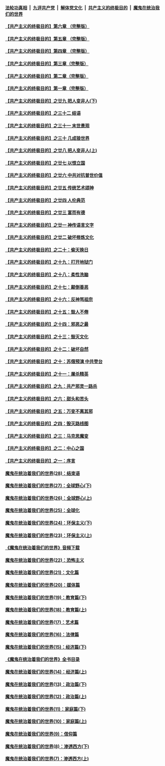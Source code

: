 

####  [法轮功真相](../../../../basic/blob/master/README.md?t=06152031) &nbsp;|&nbsp; [九评共产党](../../../../9ping.md/blob/master/README.md?t=06152031) &nbsp;|&nbsp; [解体党文化](../../../../jtdwh.md/blob/master/README.md?t=06152031)  &nbsp;|&nbsp; [共产主义的终极目的](../../../../gczydzjmd.md/blob/master/README.md?t=06152031) &nbsp;|&nbsp; [魔鬼在统治我们的世界](../../../../mgztzwmdsj.md/blob/master/README.md?t=06152031) 

#### [【共产主义的终极目的】第六章 （完整版）](../pages/nsc422/n11428913.md?t=06152031) 

#### [【共产主义的终极目的】第五章 （完整版）](../pages/nsc422/n11428912.md?t=06152031) 

#### [【共产主义的终极目的】第四章 （完整版）](../pages/nsc422/n11428907.md?t=06152031) 

#### [【共产主义的终极目的】第三章（完整版）](../pages/nsc422/n11428848.md?t=06152031) 

#### [【共产主义的终极目的】第二章（完整版）](../pages/nsc422/n11428831.md?t=06152031) 

#### [【共产主义的终极目的】第一章（完整版）](../pages/nsc422/n11417651.md?t=06152031) 

#### [【共产主义的终极目的】之廿九 把人变非人(下)](../pages/nsc422/n11344140.md?t=06152031) 

#### [【共产主义的终极目的】之三十二 结语](../pages/nsc422/n11360535.md?t=06152031) 

#### [【共产主义的终极目的】之三十一 末世景观](../pages/nsc422/n11351129.md?t=06152031) 

#### [【共产主义的终极目的】之三十 几成狼世界](../pages/nsc422/n11348280.md?t=06152031) 

#### [【共产主义的终极目的】之廿八 把人变非人(上)](../pages/nsc422/n11340492.md?t=06152031) 

#### [【共产主义的终极目的】之廿七 以恨立国](../pages/nsc422/n11336944.md?t=06152031) 

#### [【共产主义的终极目的】之廿六 中共对抗普世价值](../pages/nsc422/n11324785.md?t=06152031) 

#### [【共产主义的终极目的】之廿五 传统艺术颂神](../pages/nsc422/n11296396.md?t=06152031) 

#### [【共产主义的终极目的】之廿四 人伦典范](../pages/nsc422/n11296397.md?t=06152031) 

#### [【共产主义的终极目的】之廿三 富而有德](../pages/nsc422/n11283598.md?t=06152031) 

#### [【共产主义的终极目的】之廿一 神传语言文字](../pages/nsc422/n11263265.md?t=06152031) 

#### [【共产主义的终极目的】之廿二 破坏修炼文化](../pages/nsc422/n11245728.md?t=06152031) 

#### [【共产主义的终极目的】之二十：偷天换日](../pages/nsc422/n11238846.md?t=06152031) 

#### [【共产主义的终极目的】之十九：打开地狱门](../pages/nsc422/n11206376.md?t=06152031) 

#### [【共产主义的终极目的】之十八：柔性洗脑](../pages/nsc422/n11199994.md?t=06152031) 

#### [【共产主义的终极目的】之十七：颠倒善恶](../pages/nsc422/n11179782.md?t=06152031) 

#### [【共产主义的终极目的】之十六：反神骂祖宗](../pages/nsc422/n11166798.md?t=06152031) 

#### [【共产主义的终极目的】之十五：毁人不倦](../pages/nsc422/n11166792.md?t=06152031) 

#### [【共产主义的终极目的】之十四：邪恶之最](../pages/nsc422/n11150249.md?t=06152031) 

#### [【共产主义的终极目的】之十三：毁灭文化](../pages/nsc422/n11135227.md?t=06152031) 

#### [【共产主义的终极目的】之十二：破坏自然](../pages/nsc422/n11135214.md?t=06152031) 

#### [【共产主义的终极目的】之十：苏俄预演 中共登台](../pages/nsc422/n11118424.md?t=06152031) 

#### [【共产主义的终极目的】之十一：屠杀精英](../pages/nsc422/n11118442.md?t=06152031) 

#### [【共产主义的终极目的】之九：共产邪灵一路杀](../pages/nsc422/n11114139.md?t=06152031) 

#### [【共产主义的终极目的】之六：甜头和苦头](../pages/nsc422/n11096971.md?t=06152031) 

#### [【共产主义的终极目的】之五：万变不离其邪](../pages/nsc422/n11091285.md?t=06152031) 

#### [【共产主义的终极目的】之四：毁灭路线图](../pages/nsc422/n11086284.md?t=06152031) 

#### [【共产主义的终极目的】之三：马克思魔变](../pages/nsc422/n11061941.md?t=06152031) 

#### [【共产主义的终极目的】之二：中心之国](../pages/nsc422/n11047728.md?t=06152031) 

#### [【共产主义的终极目的】之一：序言](../pages/nsc422/n11086077.md?t=06152031) 

#### [魔鬼在统治着我们的世界(28)：结束语](../pages/nsc422/n10936246.md?t=06152031) 

#### [魔鬼在统治着我们的世界(27)：全球野心(下)](../pages/nsc422/n10928319.md?t=06152031) 

#### [魔鬼在统治着我们的世界(26)：全球野心(上)](../pages/nsc422/n10900318.md?t=06152031) 

#### [魔鬼在统治着我们的世界(25)：全球化](../pages/nsc422/n10788205.md?t=06152031) 

#### [魔鬼在统治着我们的世界(24)：环保主义(下)](../pages/nsc422/n10695307.md?t=06152031) 

#### [魔鬼在统治着我们的世界(23)：环保主义(上)](../pages/nsc422/n10688613.md?t=06152031) 

#### [《魔鬼在统治着我们的世界》音频下载](../pages/nsc422/n10635553.md?t=06152031) 

#### [魔鬼在统治着我们的世界(22)：恐怖主义](../pages/nsc422/n10614727.md?t=06152031) 

#### [魔鬼在统治着我们的世界(21)：文化篇](../pages/nsc422/n10597706.md?t=06152031) 

#### [魔鬼在统治着我们的世界(20)：媒体篇](../pages/nsc422/n10586579.md?t=06152031) 

#### [魔鬼在统治着我们的世界(19)：教育篇(下)](../pages/nsc422/n10564808.md?t=06152031) 

#### [魔鬼在统治着我们的世界(18)：教育篇(上)](../pages/nsc422/n10526970.md?t=06152031) 

#### [魔鬼在统治着我们的世界(17)：艺术篇](../pages/nsc422/n10499093.md?t=06152031) 

#### [魔鬼在统治着我们的世界(16)：法律篇](../pages/nsc422/n10485969.md?t=06152031) 

#### [魔鬼在统治着我们的世界(15)：经济篇(下)](../pages/nsc422/n10469975.md?t=06152031) 

#### [《魔鬼在统治着我们的世界》全书目录](../pages/nsc422/n10464261.md?t=06152031) 

#### [魔鬼在统治着我们的世界(14)：经济篇(上)](../pages/nsc422/n10457370.md?t=06152031) 

#### [魔鬼在统治着我们的世界(13)：政治篇(下)](../pages/nsc422/n10448270.md?t=06152031) 

#### [魔鬼在统治着我们的世界(12)：政治篇(上)](../pages/nsc422/n10444576.md?t=06152031) 

#### [魔鬼在统治着我们的世界(11)：家庭篇(下)](../pages/nsc422/n10440961.md?t=06152031) 

#### [魔鬼在统治着我们的世界(10)：家庭篇(上)](../pages/nsc422/n10435448.md?t=06152031) 

#### [魔鬼在统治着我们的世界(9)：信仰篇](../pages/nsc422/n10432159.md?t=06152031) 

#### [魔鬼在统治着我们的世界(8)：渗透西方(下)](../pages/nsc422/n10429603.md?t=06152031) 

#### [魔鬼在统治着我们的世界(7)：渗透西方(上)](../pages/nsc422/n10426013.md?t=06152031) 

